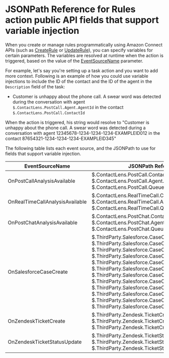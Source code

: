 # JSONPath Reference for Rules action public API fields that support variable injection<a name="contact-lens-variable-injection"></a>

When you create or manage rules programmatically using Amazon Connect APIs \(such as [CreateRule](https://docs.aws.amazon.com/connect/latest/APIReference/API_CreateRule.html) or [UpdateRule](https://docs.aws.amazon.com/connect/latest/APIReference/API_UpdateRule.html)\), you can specify variables for certain parameters\. The variables are resolved at runtime when the action is triggered, based on the value of the [EventSourceName](https://docs.aws.amazon.com/connect/latest/APIReference/API_RuleTriggerEventSource.html) parameter\. 

For example, let's say you're setting up a task action and you want to add more context\. Following is an example of how you could use variable injections to include the ID of the contact and the ID of the agent in the `Description` field of the task: 
+ Customer is unhappy about the phone call\. A swear word was detected during the conversation with agent `$.ContactLens.PostCall.Agent.AgentId` in the contact `$.ContactLens.PostCall.ContactId`

When the action is triggered, his string would resolve to "Customer is unhappy about the phone call\. A swear word was detected during a conversation with agent 12345678\-1234\-1234\-1234\-EXAMPLEID012 in the contact 87654321\-1234\-1234\-1234\-EXAMPLEID345"

The following table lists each event source, and the JSONPath to use for fields that support variable injection\. 


| EventSourceName | JSONPath Reference | 
| --- | --- | 
|  OnPostCallAnalysisAvailable  |  $\.ContactLens\.PostCall\.ContactId $\.ContactLens\.PostCall\.Agent\.AgentId $\.ContactLens\.PostCall\.Queue\.QueueId  | 
|  OnRealTimeCallAnalysisAvailable  |  $\.ContactLens\.RealTimeCall\.ContactId $\.ContactLens\.RealTimeCall\.Agent\.AgentId $\.ContactLens\.RealTimeCall\.Queue\.QueueId  | 
|  OnPostChatAnalysisAvailable  |  $\.ContactLens\.PostChat\.ContactId $\.ContactLens\.PostChat\.Agent\.AgentId $\.ContactLens\.PostChat\.Queue\.QueueId  | 
|  OnSalesforceCaseCreate  |  $\.ThirdParty\.Salesforce\.CaseCreate\.CaseNumber $\.ThirdParty\.Salesforce\.CaseCreate\.Name $\.ThirdParty\.Salesforce\.CaseCreate\.Email $\.ThirdParty\.Salesforce\.CaseCreate\.Phone $\.ThirdParty\.Salesforce\.CaseCreate\.Company $\.ThirdParty\.Salesforce\.CaseCreate\.Type $\.ThirdParty\.Salesforce\.CaseCreate\.Reason $\.ThirdParty\.Salesforce\.CaseCreate\.Origin $\.ThirdParty\.Salesforce\.CaseCreate\.Subject $\.ThirdParty\.Salesforce\.CaseCreate\.Priority $\.ThirdParty\.Salesforce\.CaseCreate\.CreatedDate $\.ThirdParty\.Salesforce\.CaseCreate\.Description  | 
|  OnZendeskTicketCreate  |  $\.ThirdParty\.Zendesk\.TicketCreate\.Id $\.ThirdParty\.Zendesk\.TicketCreate\.Priority $\.ThirdParty\.Zendesk\.TicketCreate\.CreatedAt  | 
|  OnZendeskTicketStatusUpdate  |  $\.ThirdParty\.Zendesk\.TicketStatusUpdate\.Id $\.ThirdParty\.Zendesk\.TicketStatusUpdate\.Priority $\.ThirdParty\.Zendesk\.TicketStatusUpdate\.CreatedAt  | 